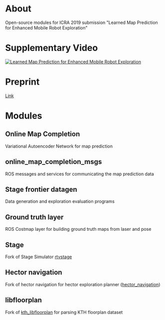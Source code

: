 # About
Open-source modules for ICRA 2019 submission "Learned Map Prediction for Enhanced Mobile Robot Exploration"

# Supplementary Video
[![Learned Map Prediction for Enhanced Mobile Robot Exploration
](https://img.youtube.com/vi/NRgXYdxroJE/0.jpg)](https://youtu.be/NRgXYdxroJE "Supplementary Video")

# Preprint
[Link](https://github.com/rakeshshrestha31/map_prediction_enhanced_exploration/blob/master/ICRA19_Preprint.pdf)

# Modules
## Online Map Completion
Variational Autoencoder Network for map prediction

## online_map_completion_msgs
ROS messages and services for communicating the map prediction data

## Stage frontier datagen
Data generation and exploration evaluation programs

## Ground truth layer
ROS Costmap layer for building ground truth maps from laser and pose

## Stage
Fork of Stage Simulator [rtvstage](https://github.com/rtv/Stage)

## Hector navigation
Fork of hector navigation for hector exploration planner ([hector_navigation](https://github.com/tu-darmstadt-ros-pkg/hector_navigation))

## libfloorplan
Fork of [kth_libfloorplan](https://github.com/alperv/libfloorplan) for parsing KTH floorplan dataset
